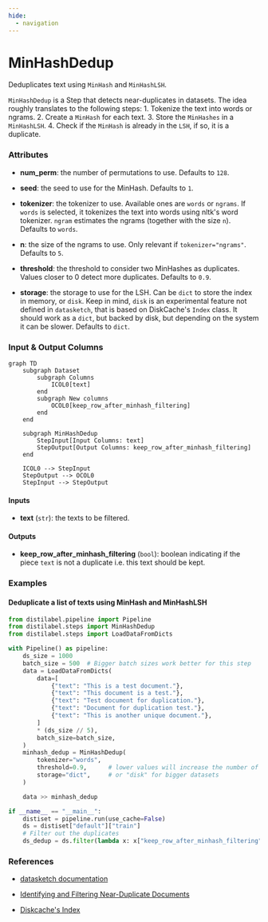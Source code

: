 ```yaml
---
hide:
  - navigation
---
```

# MinHashDedup

Deduplicates text using `MinHash` and `MinHashLSH`.



`MinHashDedup` is a Step that detects near-duplicates in datasets. The idea roughly translates
    to the following steps:
    1. Tokenize the text into words or ngrams.
    2. Create a `MinHash` for each text.
    3. Store the `MinHashes` in a `MinHashLSH`.
    4. Check if the `MinHash` is already in the `LSH`, if so, it is a duplicate.





### Attributes

- **num_perm**: the number of permutations to use. Defaults to `128`.

- **seed**: the seed to use for the MinHash. Defaults to `1`.

- **tokenizer**: the tokenizer to use. Available ones are `words` or `ngrams`.  If `words` is selected, it tokenizes the text into words using nltk's  word tokenizer. `ngram` estimates the ngrams (together with the size  `n`). Defaults to `words`.

- **n**: the size of the ngrams to use. Only relevant if `tokenizer="ngrams"`. Defaults to `5`.

- **threshold**: the threshold to consider two MinHashes as duplicates.  Values closer to 0 detect more duplicates. Defaults to `0.9`.

- **storage**: the storage to use for the LSH. Can be `dict` to store the index  in memory, or `disk`. Keep in mind, `disk` is an experimental feature  not defined in `datasketch`, that is based on DiskCache's `Index` class.  It should work as a `dict`, but backed by disk, but depending on the system  it can be slower. Defaults to `dict`.





### Input & Output Columns

``` mermaid
graph TD
	subgraph Dataset
		subgraph Columns
			ICOL0[text]
		end
		subgraph New columns
			OCOL0[keep_row_after_minhash_filtering]
		end
	end

	subgraph MinHashDedup
		StepInput[Input Columns: text]
		StepOutput[Output Columns: keep_row_after_minhash_filtering]
	end

	ICOL0 --> StepInput
	StepOutput --> OCOL0
	StepInput --> StepOutput

```


#### Inputs


- **text** (`str`): the texts to be filtered.




#### Outputs


- **keep_row_after_minhash_filtering** (`bool`): boolean indicating if the piece `text` is  not a duplicate i.e. this text should be kept.





### Examples


#### Deduplicate a list of texts using MinHash and MinHashLSH
```python
from distilabel.pipeline import Pipeline
from distilabel.steps import MinHashDedup
from distilabel.steps import LoadDataFromDicts

with Pipeline() as pipeline:
    ds_size = 1000
    batch_size = 500  # Bigger batch sizes work better for this step
    data = LoadDataFromDicts(
        data=[
            {"text": "This is a test document."},
            {"text": "This document is a test."},
            {"text": "Test document for duplication."},
            {"text": "Document for duplication test."},
            {"text": "This is another unique document."},
        ]
        * (ds_size // 5),
        batch_size=batch_size,
    )
    minhash_dedup = MinHashDedup(
        tokenizer="words",
        threshold=0.9,      # lower values will increase the number of duplicates
        storage="dict",     # or "disk" for bigger datasets
    )

    data >> minhash_dedup

if __name__ == "__main__":
    distiset = pipeline.run(use_cache=False)
    ds = distiset["default"]["train"]
    # Filter out the duplicates
    ds_dedup = ds.filter(lambda x: x["keep_row_after_minhash_filtering"])
```




### References

- [datasketch documentation](https://ekzhu.github.io/datasketch/lsh.html)

- [Identifying and Filtering Near-Duplicate Documents](https://cs.brown.edu/courses/cs253/papers/nearduplicate.pdf)

- [Diskcache's Index](https://grantjenks.com/docs/diskcache/api.html#diskcache.Index)


